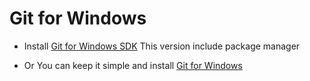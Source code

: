 # Git for Windows

- Install [Git for Windows SDK](https://github.com/git-for-windows/build-extra/releases)
This version include package manager

- Or You can keep it simple and install [Git for Windows](https://gitforwindows.org/)

